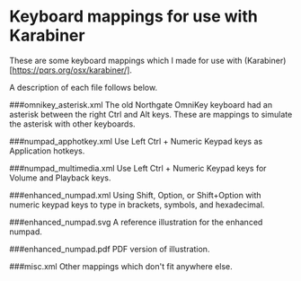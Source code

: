 # Keyboard mappings for use with Karabiner

These are some keyboard mappings which I made for use with (Karabiner)
[https://pqrs.org/osx/karabiner/].

A description of each file follows below.

###omnikey\_asterisk.xml
The old Northgate OmniKey keyboard had an asterisk between the right Ctrl
and Alt keys. These are mappings to simulate the asterisk with other
keyboards.

###numpad\_apphotkey.xml
Use Left Ctrl + Numeric Keypad keys as Application hotkeys.

###numpad\_multimedia.xml
Use Left Ctrl + Numeric Keypad keys for Volume and Playback keys.

###enhanced\_numpad.xml
Using Shift, Option, or Shift+Option with numeric keypad keys to type in
brackets, symbols, and hexadecimal.

###enhanced\_numpad.svg
A reference illustration for the enhanced numpad.

###enhanced\_numpad.pdf
PDF version of illustration.

###misc.xml
Other mappings which don't fit anywhere else.
